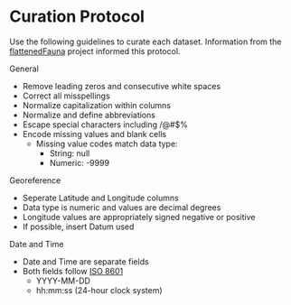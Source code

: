 # Curation Protocol

Use the following guidelines to curate each dataset. Information from the [flattenedFauna](https://app.gitbook.com/@flattenedfauna/s/practice-space/) project informed this protocol. 

General
- Remove leading zeros and consecutive white spaces
- Correct all misspellings
- Normalize capitalization within columns
- Normalize and define abbreviations
- Escape special characters including /@#\$%
- Encode missing values and blank cells
  - Missing value codes match data type:
    - String: null
    - Numeric: -9999

Georeference
- Seperate Latitude and Longitude columns
- Data type is numeric and values are decimal degrees
- Longitude values are appropriately signed negative or positive
- If possible, insert Datum used

Date and Time
- Date and Time are separate fields
- Both fields follow [ISO 8601](https://www.iso.org/iso-8601-date-and-time-format.html)
  - YYYY-MM-DD
  - hh:mm:ss (24-hour clock system) 
